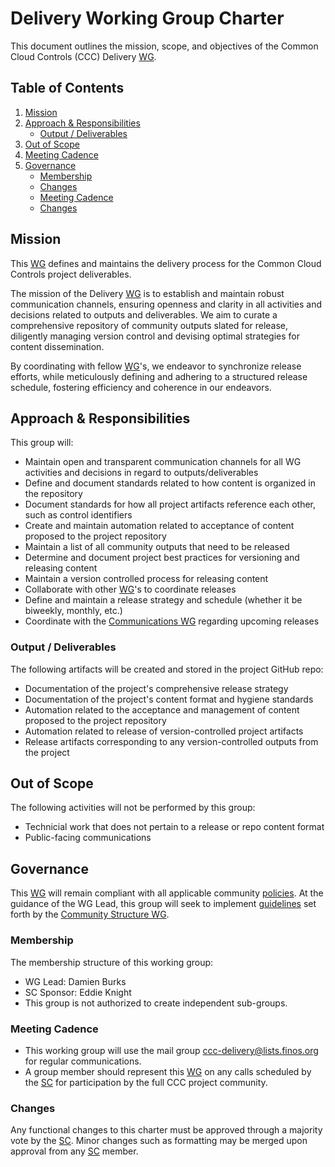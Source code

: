 # Delivery Working Group Charter

This document outlines the mission, scope, and objectives of the Common Cloud Controls (CCC) Delivery [WG].

## Table of Contents

1. [Mission](#mission)
2. [Approach & Responsibilities](#approach--responsibilities)
   - [Output / Deliverables](#output--deliverables)
3. [Out of Scope](#out-of-scope)
4. [Meeting Cadence](#meeting-cadence)
5. [Governance](#governance)
   - [Membership](#membership)
   - [Changes](#changes)
   - [Meeting Cadence](#meeting-cadence)
   - [Changes](#changes)

## Mission

This [WG] defines and maintains the delivery process for the Common Cloud Controls project deliverables.

The mission of the Delivery [WG] is to establish and maintain robust communication channels, ensuring openness and clarity in all activities and decisions related to outputs and deliverables. We aim to curate a comprehensive repository of community outputs slated for release, diligently managing version control and devising optimal strategies for content dissemination.

By coordinating with fellow [WG]'s, we endeavor to synchronize release efforts, while meticulously defining and adhering to a structured release schedule, fostering efficiency and coherence in our endeavors.

## Approach & Responsibilities

This group will:

- Maintain open and transparent communication channels for all WG activities and decisions in regard to outputs/deliverables
- Define and document standards related to how content is organized in the repository
- Document standards for how all project artifacts reference each other, such as control identifiers
- Create and maintain automation related to acceptance of content proposed to the project repository
- Maintain a list of all community outputs that need to be released
- Determine and document project best practices for versioning and releasing content
- Maintain a version controlled process for releasing content
- Collaborate with other [WG]'s to coordinate releases
- Define and maintain a release strategy and schedule (whether it be biweekly, monthly, etc.)
- Coordinate with the [Communications WG] regarding upcoming releases

### Output / Deliverables

The following artifacts will be created and stored in the project GitHub repo:

- Documentation of the project's comprehensive release strategy
- Documentation of the project's content format and hygiene standards
- Automation related to the acceptance and management of content proposed to the project repository
- Automation related to release of version-controlled project artifacts
- Release artifacts corresponding to any version-controlled outputs from the project

## Out of Scope

The following activities will not be performed by this group:

- Technicial work that does not pertain to a release or repo content format
- Public-facing communications

## Governance

This [WG] will remain compliant with all applicable community [policies]. At the guidance of the WG Lead, this group will seek to implement [guidelines] set forth by the [Community Structure WG].

### Membership

The membership structure of this working group:

- WG Lead: Damien Burks
- SC Sponsor: Eddie Knight
- This group is not authorized to create independent sub-groups.

### Meeting Cadence

- This working group will use the mail group <ccc-delivery@lists.finos.org> for regular communications.
- A group member should represent this [WG] on any calls scheduled by the [SC] for participation by the full CCC project community.

### Changes

Any functional changes to this charter must be approved through a majority vote by the [SC]. Minor changes such as formatting may be merged upon approval from any [SC] member.

[WG]: ../../community-groups.md#working-groups
[SC]: ../../community-groups.md#steering-committee
[policies]: ../../community-policies/README.md
[guidelines]: ../../community-guidelines/README.md
[Communications WG]: ../communications/charter.md
[Community Structure WG]: ../communications/charter.md
